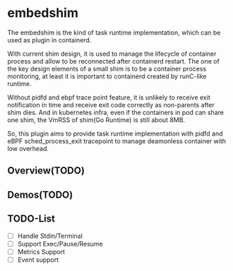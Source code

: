 # embedshim

The embedshim is the kind of task runtime implementation, which can be used as
plugin in containerd.

With current shim design, it is used to manage the lifecycle of container
process and allow to be reconnected after containerd restart. The one of the
key design elements of a small shim is to be a container process monitoring,
at least it is important to containerd created by runC-like runtime.

Without pidfd and ebpf trace point feature, it is unlikely to receive exit
notification in time and receive exit code correctly as non-parents after shim
dies. And in kubernetes infra, even if the containers in pod can share one
shim, the VmRSS of shim(Go Runtime) is still about 8MB.

So, this plugin aims to provide task runtime implementation with pidfd and
eBPF sched_process_exit tracepoint to manage deamonless container with
low overhead.

## Overview(TODO)

## Demos(TODO)

## TODO-List

* [ ] Handle Stdin/Terminal
* [ ] Support Exec/Pause/Resume
* [ ] Metrics Support
* [ ] Event support
